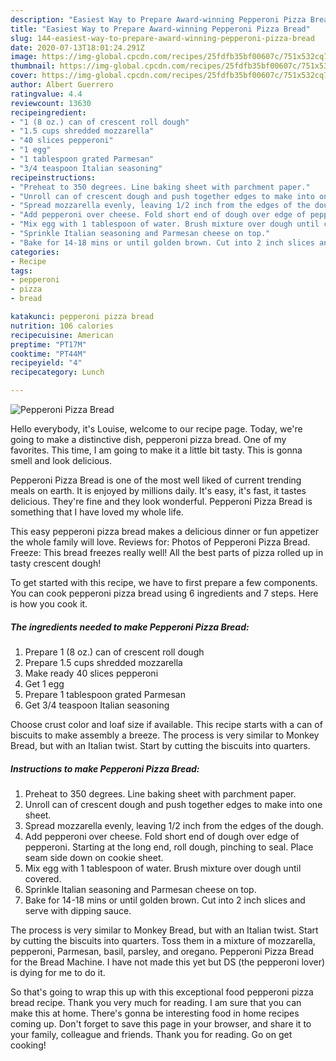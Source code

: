 ```yaml
---
description: "Easiest Way to Prepare Award-winning Pepperoni Pizza Bread"
title: "Easiest Way to Prepare Award-winning Pepperoni Pizza Bread"
slug: 144-easiest-way-to-prepare-award-winning-pepperoni-pizza-bread
date: 2020-07-13T18:01:24.291Z
image: https://img-global.cpcdn.com/recipes/25fdfb35bf00607c/751x532cq70/pepperoni-pizza-bread-recipe-main-photo.jpg
thumbnail: https://img-global.cpcdn.com/recipes/25fdfb35bf00607c/751x532cq70/pepperoni-pizza-bread-recipe-main-photo.jpg
cover: https://img-global.cpcdn.com/recipes/25fdfb35bf00607c/751x532cq70/pepperoni-pizza-bread-recipe-main-photo.jpg
author: Albert Guerrero
ratingvalue: 4.4
reviewcount: 13630
recipeingredient:
- "1 (8 oz.) can of crescent roll dough"
- "1.5 cups shredded mozzarella"
- "40 slices pepperoni"
- "1 egg"
- "1 tablespoon grated Parmesan"
- "3/4 teaspoon Italian seasoning"
recipeinstructions:
- "Preheat to 350 degrees. Line baking sheet with parchment paper."
- "Unroll can of crescent dough and push together edges to make into one sheet."
- "Spread mozzarella evenly, leaving 1/2 inch from the edges of the dough."
- "Add pepperoni over cheese. Fold short end of dough over edge of pepperoni. Starting at the long end, roll dough, pinching to seal. Place seam side down on cookie sheet."
- "Mix egg with 1 tablespoon of water. Brush mixture over dough until covered."
- "Sprinkle Italian seasoning and Parmesan cheese on top."
- "Bake for 14-18 mins or until golden brown. Cut into 2 inch slices and serve with dipping sauce."
categories:
- Recipe
tags:
- pepperoni
- pizza
- bread

katakunci: pepperoni pizza bread 
nutrition: 106 calories
recipecuisine: American
preptime: "PT17M"
cooktime: "PT44M"
recipeyield: "4"
recipecategory: Lunch

---
```



![Pepperoni Pizza Bread](https://img-global.cpcdn.com/recipes/25fdfb35bf00607c/751x532cq70/pepperoni-pizza-bread-recipe-main-photo.jpg)

Hello everybody, it's Louise, welcome to our recipe page. Today, we're going to make a distinctive dish, pepperoni pizza bread. One of my favorites. This time, I am going to make it a little bit tasty. This is gonna smell and look delicious.

Pepperoni Pizza Bread is one of the most well liked of current trending meals on earth. It is enjoyed by millions daily. It's easy, it's fast, it tastes delicious. They're fine and they look wonderful. Pepperoni Pizza Bread is something that I have loved my whole life.

This easy pepperoni pizza bread makes a delicious dinner or fun appetizer the whole family will love. Reviews for: Photos of Pepperoni Pizza Bread. Freeze: This bread freezes really well! All the best parts of pizza rolled up in tasty crescent dough!


To get started with this recipe, we have to first prepare a few components. You can cook pepperoni pizza bread using 6 ingredients and 7 steps. Here is how you cook it.

<!--inarticleads1-->

##### The ingredients needed to make Pepperoni Pizza Bread:

1. Prepare 1 (8 oz.) can of crescent roll dough
1. Prepare 1.5 cups shredded mozzarella
1. Make ready 40 slices pepperoni
1. Get 1 egg
1. Prepare 1 tablespoon grated Parmesan
1. Get 3/4 teaspoon Italian seasoning


Choose crust color and loaf size if available. This recipe starts with a can of biscuits to make assembly a breeze. The process is very similar to Monkey Bread, but with an Italian twist. Start by cutting the biscuits into quarters. 

<!--inarticleads2-->

##### Instructions to make Pepperoni Pizza Bread:

1. Preheat to 350 degrees. Line baking sheet with parchment paper.
1. Unroll can of crescent dough and push together edges to make into one sheet.
1. Spread mozzarella evenly, leaving 1/2 inch from the edges of the dough.
1. Add pepperoni over cheese. Fold short end of dough over edge of pepperoni. Starting at the long end, roll dough, pinching to seal. Place seam side down on cookie sheet.
1. Mix egg with 1 tablespoon of water. Brush mixture over dough until covered.
1. Sprinkle Italian seasoning and Parmesan cheese on top.
1. Bake for 14-18 mins or until golden brown. Cut into 2 inch slices and serve with dipping sauce.


The process is very similar to Monkey Bread, but with an Italian twist. Start by cutting the biscuits into quarters. Toss them in a mixture of mozzarella, pepperoni, Parmesan, basil, parsley, and oregano. Pepperoni Pizza Bread for the Bread Machine. I have not made this yet but DS (the pepperoni lover) is dying for me to do it. 

So that's going to wrap this up with this exceptional food pepperoni pizza bread recipe. Thank you very much for reading. I am sure that you can make this at home. There's gonna be interesting food in home recipes coming up. Don't forget to save this page in your browser, and share it to your family, colleague and friends. Thank you for reading. Go on get cooking!

